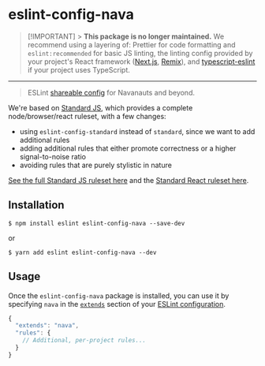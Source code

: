 # eslint-config-nava

> [!IMPORTANT] > **This package is no longer maintained.** We recommend using a layering of: Prettier for code formatting and `eslint:recommended` for basic JS linting, the linting config provided by your project's React framework ([Next.js](https://nextjs.org/docs/pages/building-your-application/configuring/eslint), [Remix](https://www.npmjs.com/package/@remix-run/eslint-config)), and [typescript-eslint](https://github.com/typescript-eslint/typescript-eslint) if your project uses TypeScript.

---

> ESLint [shareable config](http://eslint.org/docs/developer-guide/shareable-configs.html) for Navanauts and beyond.

We're based on [Standard JS](http://standardjs.com/), which provides a complete node/browser/react ruleset, with a few changes:

* using `eslint-config-standard` instead of `standard`, since we want to add additional rules
* adding additional rules that either promote correctness or a higher signal-to-noise ratio
* avoiding rules that are purely stylistic in nature

[See the full Standard JS ruleset here](https://github.com/feross/eslint-config-standard/blob/master/eslintrc.json) and the [Standard React ruleset here](https://github.com/feross/eslint-config-standard-react/blob/master/eslintrc.json).

## Installation

```
$ npm install eslint eslint-config-nava --save-dev
```
or
```
$ yarn add eslint eslint-config-nava --dev
```


## Usage

Once the `eslint-config-nava` package is installed, you can use it by specifying `nava` in the [`extends`](http://eslint.org/docs/user-guide/configuring#extending-configuration-files) section of your [ESLint configuration](http://eslint.org/docs/user-guide/configuring).

```js
{
  "extends": "nava",
  "rules": {
    // Additional, per-project rules...
  }
}
```
